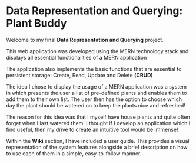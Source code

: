 # Data Representation and Querying: Plant Buddy

Welcome to my final **Data Representation and Querying** project. 

This web application was developed using the MERN technology stack and displays all essential functionalities of a MERN application

The application also implements the basic functions that are essential to persistent storage: Create, Read, Update and Delete **(CRUD)**

The idea I chose to display the usage of a MERN application was a system in which presents the user a list of pre-defined plants and enables them to add them to their own list.
The user then has the option to choose which day the plant should be watered on to keep the plants nice and refreshed!

The reason for this idea was that I myself have house plants and quite often forget when I last watered them! I thought if I develop an application which I find useful, 
then my drive to create an intuitive tool would be immense!

Within the **Wiki** section, I have included a user guide. This provides a visual representation of the system features alongside a brief description on how to
use each of them in a simple, easy-to-follow manner.
